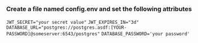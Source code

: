 ### Create a file named config.env and set the following attributes 

``JWT_SECRET="your secret value"``
``JWT_EXPIRES_IN="3d"``
``DATABASE_URL="postgres://postgres.asdf:[YOUR-PASSWORD]@someserver:6543/postgres"``
``DATABASE_PASSWORD='your password'``
